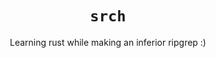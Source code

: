 <div align="center"> 
  <h1><code>srch</code></h1>
  <p>Learning rust while making an inferior ripgrep :)</p>
</div>
